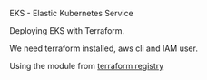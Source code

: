 EKS - Elastic Kubernetes Service

Deploying EKS with Terraform.

We need terraform installed, aws cli and IAM user.

Using the module from [terraform registry](https://registry.terraform.io/modules/terraform-aws-modules/eks/aws/latest "EKS MODULE")

